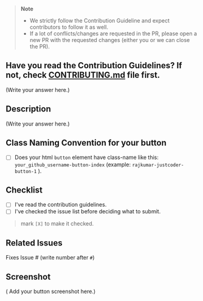 > **Note**
> - We strictly follow the Contribution Guideline and expect contributors to follow it as well. 
> - If a lot of conflicts/changes are requested in the PR, please open a new PR with the requested changes (either you or we can close the PR). 


## Have you read the Contribution Guidelines? If not, check [CONTRIBUTING.md](https://github.com/Design-and-Code/css-buttons/blob/main/CONTRIBUTING.md) file first.

(Write your answer here.)

## Description

(Write your answer here.)

## Class Naming Convention for your button
- [ ] Does your html `button` element have class-name like this: `your_github_username-button-index` (example: `rajkumar-justcoder-button-1` ). 

## Checklist

- [ ] I've read the contribution guidelines.
- [ ] I've checked the issue list before deciding what to submit.

> mark `[X]` to make it checked.

## Related Issues

Fixes Issue # (write number after `#`)


## Screenshot
( Add your button screenshot here.)